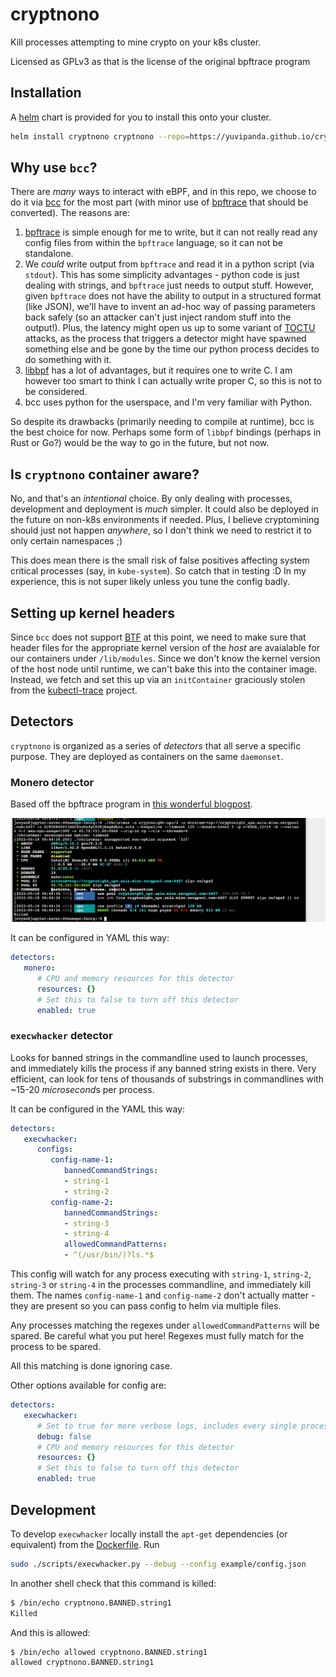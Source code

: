 # cryptnono

Kill processes attempting to mine crypto on your k8s cluster.

Licensed as GPLv3 as that is the license of the original bpftrace program

## Installation

A [helm](https://helm.sh/) chart is provided for you to install
this onto your cluster.

```bash
helm install cryptnono cryptnono --repo=https://yuvipanda.github.io/cryptnono/
```
## Why use `bcc`?

There are *many* ways to interact with eBPF, and in this repo, we choose to do it
via [bcc](https://github.com/iovisor/bcc/) for the most part (with minor use of
[bpftrace](https://github.com/iovisor/bpftrace) that should be converted). The
reasons are:

1. [bpftrace](https://github.com/iovisor/bpftrace) is simple enough for me to write,
   but it can not really read any config files from within the `bpftrace` language, so
   it can not be standalone.
2. We *could* write output from `bpftrace` and read it in a python script (via `stdout`).
   This has some simplicity advantages - python code is just dealing with strings, and
   `bpftrace` just needs to output stuff. However, given `bpftrace` does not have the
   ability to output in a structured format (like JSON), we'll have to invent an ad-hoc
   way of passing parameters back safely (so an attacker can't just inject random stuff
   into the output!). Plus, the latency might open us up to some variant of
   [TOCTU](https://en.wikipedia.org/wiki/Time-of-check_to_time-of-use) attacks, as the
   process that triggers a detector might have spawned something else and be gone by
   the time our python process decides to do something with it.
3. [libbpf](https://github.com/libbpf/libbpf) has a lot of advantages, but it requires
   one to write C. I am however too smart to think I can actually write proper C, so
   this is not to be considered.
4. bcc uses python for the userspace, and I'm very familiar with Python.

So despite its drawbacks (primarily needing to compile at runtime), bcc is the best
choice for now. Perhaps some form of `libbpf` bindings (perhaps in Rust or Go?) would be
the way to go in the future, but not now.

## Is `cryptnono` container aware?

No, and that's an *intentional* choice. By only dealing with processes, development and
deployment is *much* simpler. It could also be deployed in the future on non-k8s environments
if needed. Plus, I believe cryptomining should just not happen *anywhere*, so I don't
think we need to restrict it to only certain namespaces ;)

This does mean there is the small risk of false positives affecting system critical
processes (say, in `kube-system`). So catch that in testing :D In my experience, this
is not super likely unless you tune the config badly.

## Setting up kernel headers

Since `bcc` does not support [BTF](https://docs.kernel.org/bpf/btf.html) at this point,
we need to make sure that header files for the appropriate kernel version of the *host*
are avaialable for our containers under `/lib/modules`. Since we don't know the kernel
version of the host node until runtime, we can't bake this into the container image.
Instead, we fetch and set this up via an `initContainer` graciously stolen from the
[kubectl-trace](https://github.com/iovisor/kubectl-trace/) project.

## Detectors

`cryptnono` is organized as a series of *detectors* that all serve a specific purpose.
They are deployed as containers on the same `daemonset`.

### Monero detector

Based off the bpftrace program in [this wonderful blogpost](https://blog.px.dev/detect-monero-miners/).

![](./screenshot.png)

It can be configured in YAML this way:

```yaml
detectors:
   monero:
      # CPU and memory resources for this detector
      resources: {}
      # Set this to false to turn off this detector
      enabled: true
```

### `execwhacker` detector

Looks for banned strings in the commandline used to launch processes, and immediately kills
the process if any banned string exists in there. Very efficient, can look for tens of thousands
of substrings in commandlines with ~15-20 *microsecond*s per process.

It can be configured in the YAML this way:

```yaml
detectors:
   execwhacker:
      configs:
         config-name-1:
            bannedCommandStrings:
            - string-1
            - string-2
         config-name-2:
            bannedCommandStrings:
            - string-3
            - string-4
            allowedCommandPatterns:
            - ^(/usr/bin/)?ls.*$
```

This config will watch for any process executing with `string-1`, `string-2`, `string-3` or `string-4`
in the processes commandline, and immediately kill them. The names `config-name-1` and `config-name-2`
don't actually matter - they are present so you can pass config to helm via multiple files.

Any processes matching the regexes under `allowedCommandPatterns` will be spared. Be careful what you
put here! Regexes must fully match for the process to be spared.

All this matching is done ignoring case.

Other options available for config are:

```yaml
detectors:
   execwhacker:
      # Set to true for more verbose logs, includes every single process spawned on the node
      debug: false
      # CPU and memory resources for this detector
      resources: {}
      # Set this to false to turn off this detector
      enabled: true
```

## Development

To develop `execwhacker` locally install the `apt-get` dependencies (or equivalent) from the [Dockerfile](./Dockerfile).
Run
```sh
sudo ./scripts/execwhacker.py --debug --config example/config.json
```

In another shell check that this command is killed:
```sh
$ /bin/echo cryptnono.BANNED.string1
Killed
```
And this is allowed:
```sh
$ /bin/echo allowed cryptnono.BANNED.string1
allowed cryptnono.BANNED.string1
```
